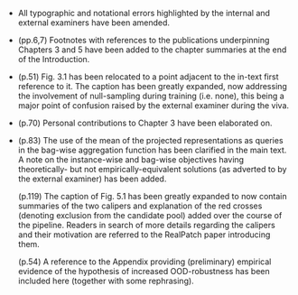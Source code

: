 - All typographic and notational errors highlighted by the internal and external examiners have
  been amended.

- (pp.6,7) Footnotes with references to the publications underpinning Chapters 3 and 5 have been added to
  the chapter summaries at the end of the Introduction.

- (p.51) Fig. 3.1 has been relocated to a point adjacent to the in-text first reference to it.
  The caption has been greatly expanded, now addressing the involvement of null-sampling during
  training (i.e. none), this being a major point of confusion raised by the external examiner
  during the viva.

- (p.70) Personal contributions to Chapter 3 have been elaborated on.

- (p.83) The use of the mean of the projected representations as queries in the bag-wise aggregation
  function has been clarified in the main text. A note on the instance-wise and bag-wise objectives
  having theoretically- but not empirically-equivalent solutions (as adverted to by the external
  examiner) has been added.

  (p.119) The caption of Fig. 5.1 has been greatly expanded to now contain summaries of the two
  calipers and explanation of the red crosses (denoting exclusion from the candidate pool) added
  over the course of the pipeline. Readers in search of more details regarding the calipers and
  their motivation are referred to the RealPatch paper introducing them.

  (p.54) A reference to the Appendix providing (preliminary) empirical evidence of the hypothesis
  of increased OOD-robustness has been included here (together with some rephrasing).
